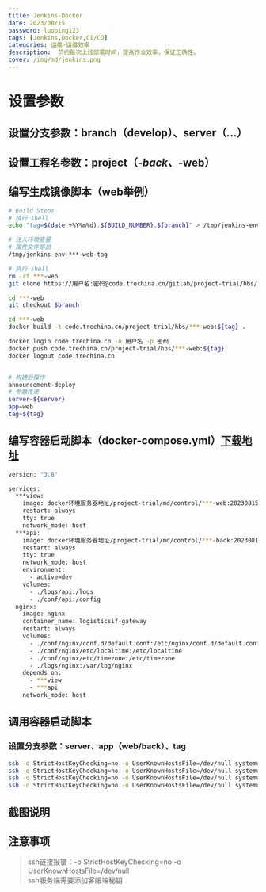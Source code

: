 ```yaml
---
title: Jenkins-Docker
date: 2023/08/15
password: luoping123
tags: [Jenkins,Docker,CI/CD]
categories: 运维-运维效率
description:  节约每次上线部署时间，提高作业效率，保证正确性。
cover: /img/md/jenkins.png
---
```


# 设置参数
## 设置分支参数：branch（develop）、server（***.***.**.**）
## 设置工程名参数：project（***-back、***-web）

## 编写生成镜像脚本（web举例）
```bash
# Build Steps
# 执行 shell
echo "tag=$(date +%Y%m%d).${BUILD_NUMBER}.${branch}" > /tmp/jenkins-env-***-web-tag

# 注入环境变量
# 属性文件路劲
/tmp/jenkins-env-***-web-tag

# 执行 shell
rm -rf ***-web
git clone https://用户名:密码@code.trechina.cn/gitlab/project-trial/hbs/***-web.git

cd ***-web
git checkout $branch

cd ***-web
docker build -t code.trechina.cn/project-trial/hbs/***-web:${tag} .

docker login code.trechina.cn -u 用户名 -p 密码
docker push code.trechina.cn/project-trial/hbs/***-web:${tag}
docker logout code.trechina.cn


# 构建后操作
announcement-deploy
# 参数传递
server=${server}
app=web
tag=${tag}
```

## 编写容器启动脚本（docker-compose.yml）[下载地址](/file/conf.zip)
```bash
version: "3.8"

services:
  ***view:
    image: docker环境服务器地址/project-trial/md/control/***-web:2023081509515721
    restart: always
    tty: true
    network_mode: host
  ***api:
    image: docker环境服务器地址/project-trial/md/control/***-back:2023081509530949
    restart: always
    tty: true
    network_mode: host
    environment:
      - active=dev
    volumes:
      - ./logs/api:/logs
      - ./conf/api:/config
  nginx:
    image: nginx
    container_name: logisticsif-gateway
    restart: always
    volumes:
      - ./conf/nginx/conf.d/default.conf:/etc/nginx/conf.d/default.conf
      - ./conf/nginx/etc/localtime:/etc/localtime
      - ./conf/nginx/etc/timezone:/etc/timezone
      - ./logs/nginx:/var/log/nginx
    depends_on:
      - ***view
      - ***api
    network_mode: host
```


## 调用容器启动脚本
### 设置分支参数：server、app（web/back）、tag
```bash
ssh -o StrictHostKeyChecking=no -o UserKnownHostsFile=/dev/null systemuser@${server} "docker login code.trechina.cn -u 用户名 -p 密码"
ssh -o StrictHostKeyChecking=no -o UserKnownHostsFile=/dev/null systemuser@${server} "sed -i 's|\(image: code.trechina.cn/project-trial/hbs/***-'${app}':\).*|\1'${tag}'|' /home/systemuser/announcement/docker-compose.yaml"
ssh -o StrictHostKeyChecking=no -o UserKnownHostsFile=/dev/null systemuser@${server} "cd /home/systemuser/announcement/ && docker compose up -d"
ssh -o StrictHostKeyChecking=no -o UserKnownHostsFile=/dev/null systemuser@${server} "docker logout code.trechina.cn"
```

## 截图说明

## 注意事项
> ssh链接报错：-o StrictHostKeyChecking=no -o UserKnownHostsFile=/dev/null  
ssh服务端需要添加客服端秘钥
